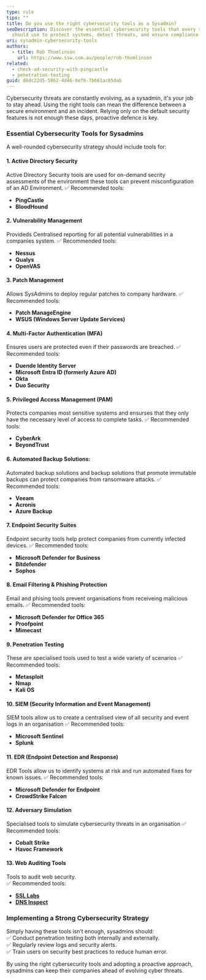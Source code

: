 ```yaml
---
type: rule
tips: ""
title: Do you use the right cybersecurity tools as a Sysadmin?
seoDescription: Discover the essential cybersecurity tools that every sysadmin
  should use to protect systems, detect threats, and ensure compliance.
uri: sysadmin-cybersecurity-tools
authors:
  - title: Rob Thomlinson
    url: https://www.ssw.com.au/people/rob-thomlinson
related:
  - check-ad-security-with-pingcastle
  - penetration-testing
guid: d6dc22d5-5862-4d46-8ef6-7b661ac65dab
---
```

Cybersecurity threats are constantly evolving, as a sysadmin, it's your job to stay ahead. Using the right tools can mean the difference between a secure environment and an incident. Relying only on the default security features is not enough these days, proactive defence is key.

<!--endintro-->

### Essential Cybersecurity Tools for Sysadmins

A well-rounded cybersecurity strategy should include tools for:  

#### 1. **Active Directory Security**

Active Directory Security tools are used for on-demand secrity assessments of the environment these tools can prevent misconfiguration of an AD Environment.
✅ Recommended tools:

* **PingCastle**
* **BloodHound**

#### 2. **Vulnerability Management**

Provideds Centralised reporting for all potential vulnerabilities in a companies system.
✅ Recommended tools:

* **Nessus**
* **Qualys**
* **OpenVAS**  

#### 3. **Patch Management**

Allows SysAdmins to deploy regular patches to company hardware.
✅ Recommended tools:

* **Patch ManageEngine**
* **WSUS (Windows Server Update Services)**

#### 4. **Multi-Factor Authentication (MFA)**

Ensures users are protected even if their passwords are breached.
✅ Recommended tools:

* **Duende Identity Server**
* **Microsoft Entra ID (formerly Azure AD)**
* **Okta**
* **Duo Security**

#### 5. **Privileged Access Management (PAM)**

Protects companies most sensitive systems and ensurses that they only have the necessary level of access to complete tasks.
✅ Recommended tools:

* **CyberArk**
* **BeyondTrust**

#### 6. **Automated Backup Solutions**:

Automated backup solutions and backup solutions that promote immutable backups can protect companies from ransomware attacks.
✅ Recommended tools:

* **Veeam**
* **Acronis**
* **Azure Backup**

#### 7. **Endpoint Security Suites**

Endpoint security tools help protect companies from currently infected devices.
✅ Recommended tools:

* **Microsoft Defender for Business**
* **Bitdefender**
* **Sophos**

#### 8. **Email Filtering & Phishing Protection**

Email and phising tools prevent organisations from receiveing malicious emails.
✅ Recommended tools:

* **Microsoft Defender for Office 365**
* **Proofpoint**
* **Mimecast**

#### 9. **Penetration Testing**

These are specialised tools used to test a wide variety of scenarios
✅ Recommended tools:

* **Metasploit**
* **Nmap**
* **Kali OS**

#### 10. **SIEM (Security Information and Event Management)**

SIEM tools allow us to create a centralised view of all security and event logs in an organisation
✅ Recommended tools:

* **Microsoft Sentinel**
* **Splunk**

#### 11. **EDR (Endpoint Detection and Response)**

EDR Tools allow us to identify systems at risk and run automated fixes for known issues.
✅ Recommended tools:

* **Microsoft Defender for Endpoint**
* **CrowdStrike Falcon**

#### 12. **Adversary Simulation**

Specialised tools to simulate cybersecurity threats in an organisation
✅ Recommended tools:

* **Cobalt Strike**
* **Havoc Framework**

#### 13. **Web Auditing Tools**

Tools to audit web security.\
✅ Recommended tools:

* **[SSL Labs](https://www.ssllabs.com/)**
* **[DNS Inspect](https://dnsinspect.com/)**

### Implementing a Strong Cybersecurity Strategy

Simply having these tools isn’t enough, sysadmins should:\
✅ Conduct penetration testing both internally and externally.\
✅ Regularly review logs and security alerts.\
✅ Train users on security best practices to reduce human error.

By using the right cybersecurity tools and adopting a proactive approach, sysadmins can keep their companies ahead of evolving cyber threats.
